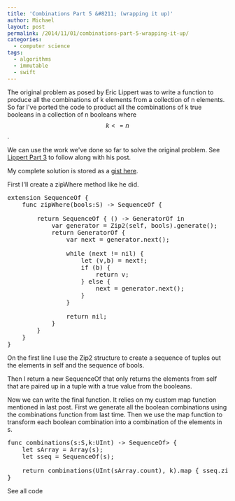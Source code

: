 ```yaml
---
title: 'Combinations Part 5 &#8211; (wrapping it up)'
author: Michael
layout: post
permalink: /2014/11/01/combinations-part-5-wrapping-it-up/
categories:
  - computer science
tags:
  - algorithms
  - immutable
  - swift
---
```

The original problem as posed by Eric Lippert was to write a function to produce all the combinations of k elements from a collection of n elements. So far I've ported the code to product all the combinations of k true booleans in a collection of n booleans where $$k <= n$$.

<!--more-->

We can use the work we've done so far to solve the original problem. See [Lippert Part 3][1] to follow along with his post.

My complete solution is stored as a [gist here][2].

First I'll create a zipWhere method like he did.

<pre class="brush: swift; title: ; notranslate" title="">extension SequenceOf {
    func zipWhere<S:SequenceType where S.Generator.Element == Bool>(bools:S) -> SequenceOf<T> {

        return SequenceOf { () -> GeneratorOf<T> in
            var generator = Zip2(self, bools).generate();
            return GeneratorOf<T> {
                var next = generator.next();

                while (next != nil) {
                    let (v,b) = next!;
                    if (b) {
                        return v;
                    } else {
                        next = generator.next();
                    }
                }
                
                return nil;
            }
        }
    }
}
</pre>

On the first line I use the Zip2 structure to create a sequence of tuples out the elements in self and the sequence of bools.

Then I return a new SequenceOf that only returns the elements from self that are paired up in a tuple with a true value from the booleans.

Now we can write the final function. It relies on my custom map function mentioned in last post. First we generate all the boolean combinations using the combinations function from last time. Then we use the map function to transform each boolean combination into a combination of the elements in s.

<pre class="brush: swift; title: ; notranslate" title="">func combinations<S:SequenceType>(s:S,k:UInt) -> SequenceOf<SequenceOf<S.Generator.Element>> {
    let sArray = Array(s);
    let sseq = SequenceOf(s);

    return combinations(UInt(sArray.count), k).map { sseq.zipWhere($0) };
}
</pre>

See all code

 [1]: http://ericlippert.com/2014/10/20/producing-combinations-part-three/ "Lippert Part 3"
 [2]: https://gist.github.com/michaelgwelch/989b555de95b4dd06962
